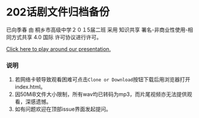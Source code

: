 # 202话剧文件归档备份

已向季春 由 桐乡市高级中学２０１5届二班 采用 知识共享 署名-非商业性使用-相同方式共享 4.0 国际 许可协议进行许可。

[Click here to play around our presentation.][1]

### 说明
1. 若网络卡顿导致观看困难可点击`Clone or Download`按钮下载后用浏览器打开index.html。
2. 因50MiB文件大小限制，所有wav均已转码为mp3，而片尾视频亦无法提供观看，深感遗憾。
3. 如有问题欢迎在顶部issue界面发起提问。


[1]: https://page-david.github.io/TG-drama-archieve/%E5%B7%B2%E5%90%91%E5%AD%A3%E6%98%A5/reveal.js/
